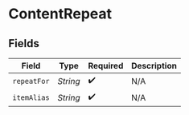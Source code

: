 # ContentRepeat


## Fields

| Field              | Type               | Required           | Description        |
| ------------------ | ------------------ | ------------------ | ------------------ |
| `repeatFor`        | *String*           | :heavy_check_mark: | N/A                |
| `itemAlias`        | *String*           | :heavy_check_mark: | N/A                |